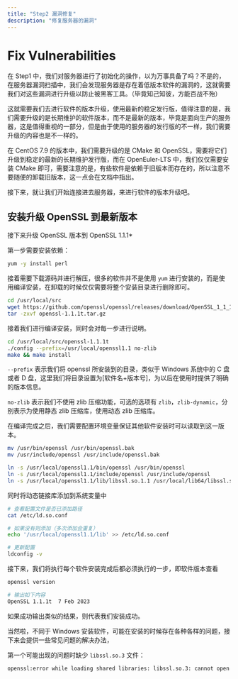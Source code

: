 ```yaml
---
title: "Step2 漏洞修复"
description: "修复服务器的漏洞"
---
```


# Fix Vulnerabilities

在 Step1 中，我们对服务器进行了初始化的操作，以为万事具备了吗？不是的，在服务器漏洞扫描中，我们会发现服务器是存在着低版本软件的漏洞的，这就需要我们对这些漏洞进行升级以防止被黑客工具。（毕竟知己知彼，方能百战不殆）

这就需要我们去进行软件的版本升级，使用最新的稳定发行版，值得注意的是，我们需要升级的是长期维护的软件版本，而不是最新的版本，毕竟是面向生产的服务器，这是值得重视的一部分，但是由于使用的服务器的发行版的不一样，我们需要升级的内容也是不一样的。

在 CentOS 7.9 的版本中，我们需要升级的是 CMake 和 OpenSSL，需要将它们升级到稳定的最新的长期维护发行版，而在 OpenEuler-LTS 中，我们仅仅需要安装 CMake 即可，需要注意的是，有些软件是依赖于旧版本而存在的，所以注意不要随便的卸载旧版本，这一点会在文档中指出。

接下来，就让我们开始连接进去服务器，来进行软件的版本升级吧。

## 安装升级 OpenSSL 到最新版本

接下来升级 OpenSSL 版本到 OpenSSL 1.1.1*

第一步需要安装依赖：

```bash
yum -y install perl
```

接着需要下载源码并进行解压，很多的软件并不是使用 `yum` 进行安装的，而是使用编译安装，在卸载的时候仅仅需要将整个安装目录进行删除即可。

```bash
cd /usr/local/src
wget https://github.com/openssl/openssl/releases/download/OpenSSL_1_1_1t/openssl-1.1.1t.tar.gz
tar -zxvf openssl-1.1.1t.tar.gz
```

接着我们进行编译安装，同时会对每一步进行说明。

```bash
cd /usr/local/src/openssl-1.1.1t
./config --prefix=/usr/local/openssl1.1 no-zlib
make && make install
```

`--prefix` 表示我们将 openssl 所安装到的目录，类似于 Windows 系统中的 C 盘或者 D 盘，这里我们将目录设置为[软件名+版本号]，为以后在使用时提供了明确的版本信息。

`no-zlib` 表示我们不使用 zlib 压缩功能，可选的选项有 `zlib`，`zlib-dynamic`，分别表示为使用静态 zlib 压缩库，使用动态 zlib 压缩库。

在编译完成之后，我们需要配置环境变量保证其他软件安装时可以读取到这一版本。

```bash
mv /usr/bin/openssl /usr/bin/openssl.bak
mv /usr/include/openssl /usr/include/openssl.bak

ln -s /usr/local/openssl1.1/bin/openssl /usr/bin/openssl
ln -s /usr/local/openssl1.1/include/openssl /usr/include/openssl
ln -s /usr/local/openssl1.1/lib/libssl.so.1.1 /usr/local/lib64/libssl.so
```

同时将动态链接库添加到系统变量中

```bash
# 查看配置文件是否已添加路径
cat /etc/ld.so.conf

# 如果没有则添加（多次添加会重复）
echo '/usr/local/openssl1.1/lib' >> /etc/ld.so.conf

# 更新配置
ldconfig -v
```

接下来，我们将执行每个软件安装完成后都必须执行的一步，即软件版本查看

```bash
openssl version

# 输出如下内容
OpenSSL 1.1.1t  7 Feb 2023
```

如果成功输出类似的结果，则代表我们安装成功。

当然啦，不同于 Windows 安装软件，可能在安装的时候存在各种各样的问题，接下来会提供一些常见问题的解决办法，

第一个可能出现的问题时缺少 `libssl.so.3` 文件：

```bash
openssl:error while loading shared libraries: libssl.so.3: cannot open shared object file: No such file or directory
```